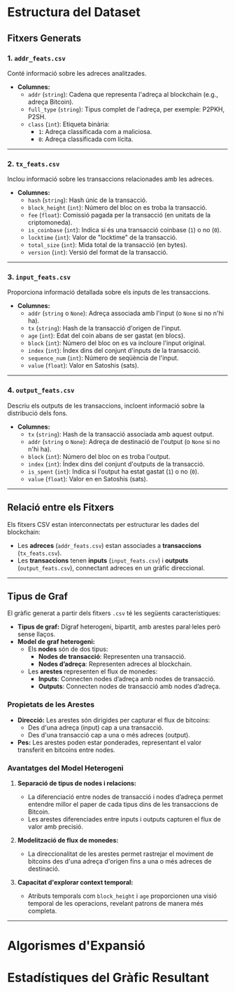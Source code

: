 # Estructura del Dataset

## Fitxers Generats

### 1. `addr_feats.csv`
Conté informació sobre les adreces analitzades.

- **Columnes:**
  - `addr` (`string`): Cadena que representa l'adreça al blockchain (e.g., adreça Bitcoin).
  - `full_type` (`string`): Tipus complet de l'adreça, per exemple: P2PKH, P2SH.
  - `class` (`int`): Etiqueta binària:
    - `1`: Adreça classificada com a maliciosa.
    - `0`: Adreça classificada com lícita.

---

### 2. `tx_feats.csv`
Inclou informació sobre les transaccions relacionades amb les adreces.

- **Columnes:**
  - `hash` (`string`): Hash únic de la transacció.
  - `block_height` (`int`): Número del bloc on es troba la transacció.
  - `fee` (`float`): Comissió pagada per la transacció (en unitats de la criptomoneda).
  - `is_coinbase` (`int`): Indica si és una transacció coinbase (`1`) o no (`0`).
  - `locktime` (`int`): Valor de "locktime" de la transacció.
  - `total_size` (`int`): Mida total de la transacció (en bytes).
  - `version` (`int`): Versió del format de la transacció.

---

### 3. `input_feats.csv`
Proporciona informació detallada sobre els inputs de les transaccions.

- **Columnes:**
  - `addr` (`string` o `None`): Adreça associada amb l'input (o `None` si no n'hi ha).
  - `tx` (`string`): Hash de la transacció d'origen de l'input.
  - `age` (`int`): Edat del coin abans de ser gastat (en blocs).
  - `block` (`int`): Número del bloc on es va incloure l'input original.
  - `index` (`int`): Índex dins del conjunt d'inputs de la transacció.
  - `sequence_num` (`int`): Número de seqüència de l'input.
  - `value` (`float`): Valor en Satoshis (sats).

---

### 4. `output_feats.csv`
Descriu els outputs de les transaccions, incloent informació sobre la distribució dels fons.

- **Columnes:**
  - `tx` (`string`): Hash de la transacció associada amb aquest output.
  - `addr` (`string` o `None`): Adreça de destinació de l'output (o `None` si no n'hi ha).
  - `block` (`int`): Número del bloc on es troba l'output.
  - `index` (`int`): Índex dins del conjunt d'outputs de la transacció.
  - `is_spent` (`int`): Indica si l'output ha estat gastat (`1`) o no (`0`).
  - `value` (`float`): Valor en en Satoshis (sats).

---

## Relació entre els Fitxers
Els fitxers CSV estan interconnectats per estructurar les dades del blockchain:
- Les **adreces** (`addr_feats.csv`) estan associades a **transaccions** (`tx_feats.csv`).
- Les **transaccions** tenen **inputs** (`input_feats.csv`) i **outputs** (`output_feats.csv`), connectant adreces en un gràfic direccional.

---

## Tipus de Graf

El gràfic generat a partir dels fitxers `.csv` té les següents característiques:

- **Tipus de graf:** Dígraf heterogeni, bipartit, amb arestes paral·leles però sense llaços.
- **Model de graf heterogeni:** 
  - Els **nodes** són de dos tipus: 
    - **Nodes de transacció**: Representen una transacció.
    - **Nodes d’adreça**: Representen adreces al blockchain.
  - Les **arestes** representen el flux de monedes:
    - **Inputs**: Connecten nodes d’adreça amb nodes de transacció.
    - **Outputs**: Connecten nodes de transacció amb nodes d’adreça.

### Propietats de les Arestes
- **Direcció:** Les arestes són dirigides per capturar el flux de bitcoins:
  - Des d'una adreça (input) cap a una transacció.
  - Des d'una transacció cap a una o més adreces (output).
- **Pes:** Les arestes poden estar ponderades, representant el valor transferit en bitcoins entre nodes.

### Avantatges del Model Heterogeni
1. **Separació de tipus de nodes i relacions:**
   - La diferenciació entre nodes de transacció i nodes d’adreça permet entendre millor el paper de cada tipus dins de les transaccions de Bitcoin.
   - Les arestes diferenciades entre inputs i outputs capturen el flux de valor amb precisió.

2. **Modelització de flux de monedes:**
   - La direccionalitat de les arestes permet rastrejar el moviment de bitcoins des d'una adreça d'origen fins a una o més adreces de destinació.

3. **Capacitat d'explorar context temporal:**
   - Atributs temporals com `block_height` i `age` proporcionen una visió temporal de les operacions, revelant patrons de manera més completa.

---

# Algorismes d'Expansió

# Estadístiques del Gràfic Resultant

